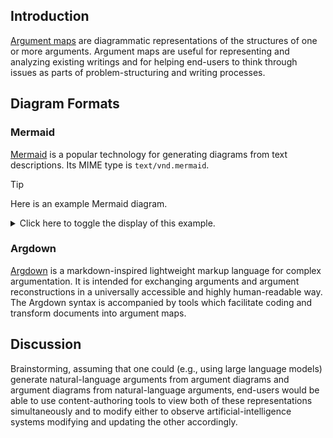 ## Introduction

[Argument maps](https://en.wikipedia.org/wiki/Argument_map) are diagrammatic representations of the structures of one or more arguments. Argument maps are useful for representing and analyzing existing writings and for helping end-users to think through issues as parts of problem-structuring and writing processes.

## Diagram Formats

### Mermaid

[Mermaid](https://en.wikipedia.org/wiki/Mermaid_(software)) is a popular technology for generating diagrams from text descriptions. Its MIME type is `text/vnd.mermaid`.

> [!TIP]
> Here is an example Mermaid diagram.
>
> <details>
> <summary>Click here to toggle the display of this example.</summary>
> 
> ```mermaid
> graph LR
>   A[Climate change is happening] --> B[Rising global temperatures]
>   F[Human activities are the primary cause] --> A
>   G[Greenhouse gas emissions] --> F
>   H[Counter-argument: Natural cycles] --> A
> ```
> </details>

### Argdown

[Argdown](https://argdown.org/) is a markdown-inspired lightweight markup language for complex argumentation. It is intended for exchanging arguments and argument reconstructions in a universally accessible and highly human-readable way. The Argdown syntax is accompanied by tools which facilitate coding and transform documents into argument maps.

## Discussion

Brainstorming, assuming that one could (e.g., using large language models) generate natural-language arguments from argument diagrams and argument diagrams from natural-language arguments, end-users would be able to use content-authoring tools to view both of these representations simultaneously and to modify either to observe artificial-intelligence systems modifying and updating the other accordingly.
